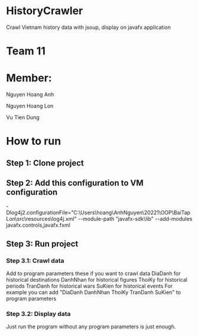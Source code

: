 # HistoryCrawler
Crawl Vietnam history data with jsoup, display on javafx application
# Team 11
# Member:
Nguyen Hoang Anh

Nguyen Hoang Lon

Vu Tien Dung

# How to run
## Step 1: Clone project
## Step 2: Add this configuration to VM configuration
-Dlog4j2.configurationFile="C:\Users\hoang\AnhNguyen\20221\OOP\BaiTapLon\src\resources\log4j.xml" --module-path "javafx-sdk\lib" --add-modules javafx.controls,javafx.fxml
## Step 3: Run project
### Step 3.1: Crawl data
Add to program parameters these if you want to crawl data
DiaDanh for historical destinations
DanhNhan for historical figures
ThoiKy for historical periods
TranDanh for historical wars
SuKien for historical events
For example you can add "DiaDanh DanhNhan ThoiKy TranDanh SuKien" to program parameters
### Step 3.2: Display data
Just run the program without any program parameters is just enough.
